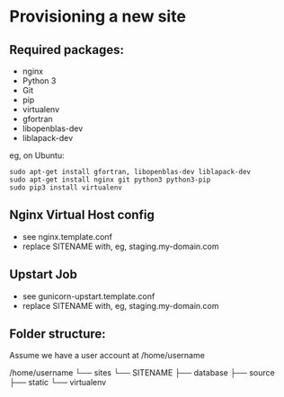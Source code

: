 Provisioning a new site
=======================

## Required packages:

* nginx
* Python 3
* Git
* pip
* virtualenv
* gfortran
* libopenblas-dev
* liblapack-dev

eg, on Ubuntu:

    sudo apt-get install gfortran, libopenblas-dev liblapack-dev
    sudo apt-get install nginx git python3 python3-pip
    sudo pip3 install virtualenv

## Nginx Virtual Host config

* see nginx.template.conf
* replace SITENAME with, eg, staging.my-domain.com

## Upstart Job

* see gunicorn-upstart.template.conf
* replace SITENAME with, eg, staging.my-domain.com

## Folder structure:
Assume we have a user account at /home/username

/home/username
└── sites
    └── SITENAME
    ├── database
    ├── source
    ├── static
    └── virtualenv
